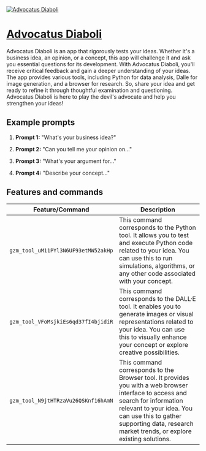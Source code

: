 [![Advocatus Diaboli](https://files.oaiusercontent.com/file-Aa6zFlYcymOIdmMvRCsyOfhX?se=2123-10-16T08%3A12%3A53Z&sp=r&sv=2021-08-06&sr=b&rscc=max-age%3D31536000%2C%20immutable&rscd=attachment%3B%20filename%3DDALL%25C2%25B7E%25202023-11-09%252009.11.31%2520-%2520An%2520image%2520of%2520a%2520devil%2527s%2520face%2520that%2520appears%2520inviting%2520rather%2520than%2520threatening.%2520The%2520devil%2520should%2520have%2520a%2520friendly%2520smile%252C%2520soft%2520eyes%252C%2520and%2520a%2520non-menacing%2520expres.png&sig=toI1IjZXTjGMVWfm%2Bx3ClHQnp%2BhPKFt7TPNhTcaFPnw%3D)](https://chat.openai.com/g/g-B04TTULVT-advocatus-diaboli)

# [Advocatus Diaboli](https://chat.openai.com/g/g-B04TTULVT-advocatus-diaboli)

Advocatus Diaboli is an app that rigorously tests your ideas. Whether it's a business idea, an opinion, or a concept, this app will challenge it and ask you essential questions for its development. With Advocatus Diaboli, you'll receive critical feedback and gain a deeper understanding of your ideas. The app provides various tools, including Python for data analysis, Dalle for image generation, and a browser for research. So, share your idea and get ready to refine it through thoughtful examination and questioning. Advocatus Diaboli is here to play the devil's advocate and help you strengthen your ideas!

## Example prompts

1. **Prompt 1:** "What's your business idea?"

2. **Prompt 2:** "Can you tell me your opinion on..."

3. **Prompt 3:** "What's your argument for..."

4. **Prompt 4:** "Describe your concept..."

## Features and commands

| Feature/Command | Description |
| --- | --- |
| `gzm_tool_uM11PYl3N6UF93etMW52akHp` | This command corresponds to the Python tool. It allows you to test and execute Python code related to your idea. You can use this to run simulations, algorithms, or any other code associated with your concept. |
| `gzm_tool_VFoMsjkiEs6qd37fI4bjidiR` | This command corresponds to the DALL·E tool. It enables you to generate images or visual representations related to your idea. You can use this to visually enhance your concept or explore creative possibilities. |
| `gzm_tool_N9jtHTRzaVu26QSKnf16hAmN` | This command corresponds to the Browser tool. It provides you with a web browser interface to access and search for information relevant to your idea. You can use this to gather supporting data, research market trends, or explore existing solutions. |